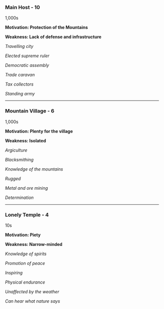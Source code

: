### Main Host - 10

1,000s

**Motivation: Protection of the Mountains**

**Weakness: Lack of defense and infrastructure**

*Travelling city*

*Elected supreme ruler*

*Democratic assembly*

*Trade caravan*

*Tax collectors*

*Standing army*


---


### Mountain Village - 6

1,000s

**Motivation: Plenty for the village**

**Weakness: Isolated**

*Argiculture*

*Blacksmithing*

*Knowledge of the mountains*

*Rugged*

*Metal and ore mining*

*Determination*

---


### Lonely Temple - 4

10s

**Motivation: Piety**

**Weakness: Narrow-minded**

*Knowledge of spirits*

*Promotion of peace*

*Inspiring*

*Physical endurance*

*Unaffected by the weather*

*Can hear what nature says*